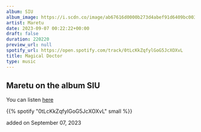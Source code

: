 ```yaml
---
album: SIU
album_image: https://i.scdn.co/image/ab67616d0000b273d4abef91d6409bc00351c1f6
artist: Maretu
date: 2023-09-07 00:22:22+00:00
draft: false
duration: 220220
preview_url: null
spotify_url: https://open.spotify.com/track/0tLcKkZqfylGoG5JcXOXvL
title: Magical Doctor
type: music
---
```



## Maretu on the album SIU

You can listen [here](https://open.spotify.com/track/0tLcKkZqfylGoG5JcXOXvL)

{{% spotify "0tLcKkZqfylGoG5JcXOXvL" small %}}

added on September 07, 2023